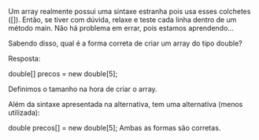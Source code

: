 Um array realmente possui uma sintaxe estranha pois usa esses colchetes ([]). Então, se tiver com dúvida, relaxe e teste cada linha dentro de um método main. Não há problema em errar, pois estamos aprendendo...

Sabendo disso, qual é a forma correta de criar um array do tipo double?

Resposta:

double[] precos = new double[5];


Definimos o tamanho na hora de criar o array.

Além da sintaxe apresentada na alternativa, tem uma alternativa (menos utilizada):

double precos[] = new double[5];
Ambas as formas são corretas.